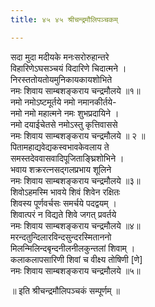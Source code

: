 ```yaml
---
title: ४५ ४५ श्रीचन्द्रमौलिपञ्चकम्

---
```

सदा मुदा मदीयके मनःसरोरुहान्तरे  
विहारिणेऽघसञ्चयं विदारिणे चिदात्मने ।  
निरस्ततोयतोयमुनिकायकायशोभिते  
नमः शिवाय साम्बशङ्कराय चन्द्रमौलये ॥१॥  
नमो नमोऽष्टमूर्तये नमो नमानकीर्तये-  
नमो नमो महात्मने नमः शुभप्रदायिने ।  
नमो दयाईचेतसे नमोऽस्तु कृत्तिवाससे  
नमः शिवाय साम्बशङ्कराय चन्द्रमौलये ॥ २ ॥  
पितामहाद्यवेद्यकस्वभावकेवलाय ते  
समस्तदेववासवादिपूजिताङ्घ्रिशोभिने ।  
भवाय शक्ररत्नसद्गलप्रभाय शूलिने  
नमः शिवाय साम्बशङ्कराय चन्द्रमौलये ॥३॥  
शिवोऽहमस्मि भावये शिवं शिवेन रक्षितः  
शिवस्य पूर्णवर्चसः समर्चये पदद्वयम् ।  
शिवात्परं न विद्यते शिवे जगत् प्रवर्तये  
नमः शिवाय साम्बशङ्कराय चन्द्रमौलये ॥४॥  
मरन्दतुन्दिलारविन्दसुन्दरस्मिताननो  
मिलन्मिलिन्दबृन्दनीलनीलकुन्तलां शिवाम् ।  
कलाकलापसारिणी शिवां च वीक्ष्य तोषिणी [णे]  
नमः शिवाय साम्बशङ्कराय चन्द्रमौलये ॥५॥  

॥ इति श्रीचन्द्रमौलिपञ्चकं सम्पूर्णम् ॥  